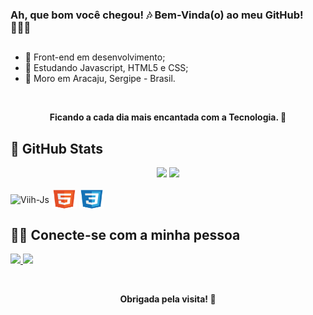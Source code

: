 ### Ah, que bom você chegou! 🎶 Bem-Vinda(o) ao meu GitHub! 👩🏽‍💻

##

- 🔭 Front-end em desenvolvimento;
- 🌱 Estudando Javascript, HTML5 e CSS;
- 📌 Moro em Aracaju, Sergipe - Brasil.

&nbsp;

<div align="center">
  <strong>Ficando a cada dia mais encantada com a Tecnologia. 🤩</strong> 
</div>

## 💫 GitHub Stats   
<div align="center">
  <a href="https://github.com/VictoriaMagalhaes"></a>
  <img height="150em" src="https://github-readme-stats.vercel.app/api?username=VictoriaMagalhaes&show_icons=true&theme=dracula&include_all_commits=true&count_private=true&link=https://github.com/VictoriaMagalhaes"/>
  <img height="150em" src="https://github-readme-stats.vercel.app/api/top-langs/?username=victoriamagalhaes&layout=compact&langs_count=16&theme=dracula&link=https://github.com/VictoriaMagalhaes"/>
</div>

</div>
  <div style="display: inline_block"><br>
  <img align="center" alt="Viih-Js" height="30" width="80" src="https://img.shields.io/badge/JavaScript-F7DF1E?style=for-the-badge&logo=javascript&logoColor=black">
  <img align="center" alt="Viih-HTML" height="30" width="40" src="https://raw.githubusercontent.com/devicons/devicon/master/icons/html5/html5-original.svg">
  <img align="center" alt="Viih-CSS" height="30" width="40" src="https://raw.githubusercontent.com/devicons/devicon/master/icons/css3/css3-original.svg">
    </div>

## 🤝🏻 Conecte-se com a minha pessoa  
<p>
<a href="https://www.linkedin.com/in/victoria-magalhaes/" target="_blank">
  <img src="https://img.shields.io/badge/-LinkedIn-511281?style=flat&logo=linkedin&logoColor=white" width="100px">
  <a href = "mailto:macenavih@gmail.com"><img src="https://img.shields.io/badge/-Gmail-%23333?style=flat&logo=gmail&logoColor=white" target="_red" height="27px"> 
 </a>
  
  &nbsp;
  
  <div align="center">
    <strong> Obrigada pela visita! 🌻</strong>
